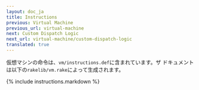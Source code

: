 ```yaml
---
layout: doc_ja
title: Instructions
previous: Virtual Machine
previous_url: virtual-machine
next: Custom Dispatch Logic
next_url: virtual-machine/custom-dispatch-logic
translated: true
---
```


仮想マシンの命令は、`vm/instructions.def`に含まれています。ザ
ドキュメントは以下の`rakelib/vm.rake`によって生成されます。

{% include instructions.markdown %}
